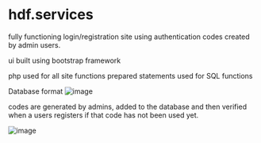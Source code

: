 # hdf.services

fully functioning login/registration site using authentication codes created by admin users.

ui built using bootstrap framework

php used for all site functions
prepared statements used for SQL functions

Database format
![image](https://user-images.githubusercontent.com/42951932/133000410-be777faa-7a95-4bb8-a1db-21fd407a055c.png)

codes are generated by admins, added to the database and then verified when a users registers if that code has not been used yet.

![image](https://user-images.githubusercontent.com/42951932/133000455-0aae333e-110d-4498-95a7-b7726dd4775f.png)
